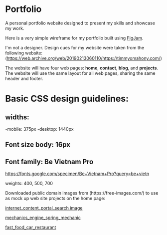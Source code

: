 # Portfolio


A personal portfolio website designed to present my skills and showcase my work.

Here is a very simple wireframe for my portfolio built using [FigJam](https://www.figma.com/file/m4qT6pQFJhMUwgO150SbAy/Portafolio-Website?node-id=0%3A1).
<br>

I'm not a designer. Design cues for my website were taken from the following website:(https://web.archive.org/web/20190213060110/https://timmyomahony.com/)

The website will have four web pages: **home**, **contact**, **blog**, and **projects**. The website will use the same layout for all web pages, sharing the same header and footer.

# Basic CSS design guidelines:
## widths: 
  -mobile: 375px
  -desktop: 1440px 

## Font size body: 16px

## Font family: Be Vietnam Pro
https://fonts.google.com/specimen/Be+Vietnam+Pro?query=be+vietn

weights: 400, 500, 700


<p>Downloaded public domain images from (https://free-images.com/) to use as mock up web site projects on the home page:</p>

[internet_content_portal_search image](https://free-images.com/display/internet_content_portal_search.html)

[mechanics_engine_spring_mechanic](https://free-images.com/display/mechanics_engine_springs_mechanic.html)

[fast_food_car_restaurant](https://free-images.com/display/fast_food_car_restaurant.html)
